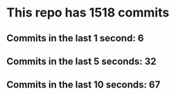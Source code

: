 # This repo has 1518 commits

## Commits in the last 1 second: 6
## Commits in the last 5 seconds: 32
## Commits in the last 10 seconds: 67
